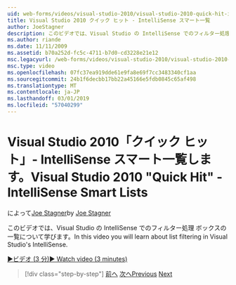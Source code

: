 ```yaml
---
uid: web-forms/videos/visual-studio-2010/visual-studio-2010-quick-hit-intellisense-smart-lists
title: Visual Studio 2010 クイック ヒット - IntelliSense スマート一覧
author: JoeStagner
description: このビデオでは、Visual Studio の IntelliSense でのフィルター処理 ボックスの一覧について学びます。
ms.author: riande
ms.date: 11/11/2009
ms.assetid: b70a252d-fc5c-4711-b7d0-cd3228e21e12
msc.legacyurl: /web-forms/videos/visual-studio-2010/visual-studio-2010-quick-hit-intellisense-smart-lists
msc.type: video
ms.openlocfilehash: 07fc37ea919dde61e9fa8e69f7cc3483340cf1aa
ms.sourcegitcommit: 24b1f6decbb17bb22a45166e5fdb0845c65af498
ms.translationtype: MT
ms.contentlocale: ja-JP
ms.lasthandoff: 03/01/2019
ms.locfileid: "57040299"
---
```

<a name="visual-studio-2010-quick-hit---intellisense-smart-lists"></a><span data-ttu-id="6e974-103">Visual Studio 2010「クイック ヒット」- IntelliSense スマート一覧します。</span><span class="sxs-lookup"><span data-stu-id="6e974-103">Visual Studio 2010 "Quick Hit" - IntelliSense Smart Lists</span></span>
====================
<span data-ttu-id="6e974-104">によって[Joe Stagner](https://github.com/JoeStagner)</span><span class="sxs-lookup"><span data-stu-id="6e974-104">by [Joe Stagner](https://github.com/JoeStagner)</span></span>

<span data-ttu-id="6e974-105">このビデオでは、Visual Studio の IntelliSense でのフィルター処理 ボックスの一覧について学びます。</span><span class="sxs-lookup"><span data-stu-id="6e974-105">In this video you will learn about list filtering in Visual Studio's IntelliSense.</span></span>

[<span data-ttu-id="6e974-106">&#9654;ビデオ (3 分)</span><span class="sxs-lookup"><span data-stu-id="6e974-106">&#9654; Watch video (3 minutes)</span></span>](https://channel9.msdn.com/Blogs/ASP-NET-Site-Videos/visual-studio-2010-quick-hit-intellisense-smart-lists)

> [!div class="step-by-step"]
> <span data-ttu-id="6e974-107">[前へ](visual-studio-2010-quick-hit-code-search-view-hierarchy.md)
> [次へ](visual-studio-2010-quick-hit-multi-monitor-support.md)</span><span class="sxs-lookup"><span data-stu-id="6e974-107">[Previous](visual-studio-2010-quick-hit-code-search-view-hierarchy.md)
[Next](visual-studio-2010-quick-hit-multi-monitor-support.md)</span></span>
